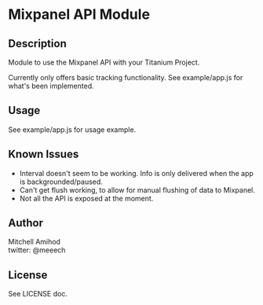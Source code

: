 # Mixpanel API Module

## Description

Module to use the Mixpanel API with your Titanium Project. 

Currently only offers basic tracking functionality. See example/app.js for what's been implemented.

## Usage

See example/app.js for usage example.

## Known Issues

* Interval doesn't seem to be working. Info is only delivered when the app is backgrounded/paused.
* Can't get flush working, to allow for manual flushing of data to Mixpanel. 
* Not all the API is exposed at the moment.

## Author

Mitchell Amihod  
twitter: @meeech

## License

See LICENSE doc.
